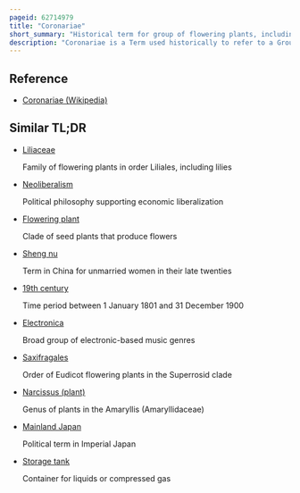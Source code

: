 ```yaml
---
pageid: 62714979
title: "Coronariae"
short_summary: "Historical term for group of flowering plants, including lilies"
description: "Coronariae is a Term used historically to refer to a Group of flowering Plants generally including Lilies and later replaced by the Order Liliales. First used in the 17th Century by John Ray, it referred to Flowers used to insert in Garlands. Coronariae soon came to be associated in the linnaean System with Liliaceae. The Term was abandoned at the End of the 19th Century and replaced by Liliiflorae and then Liliales."
---
```


## Reference

- [Coronariae (Wikipedia)](https://en.wikipedia.org/?curid=62714979)

## Similar TL;DR

- [Liliaceae](/tldr/en/liliaceae)

  Family of flowering plants in order Liliales, including lilies

- [Neoliberalism](/tldr/en/neoliberalism)

  Political philosophy supporting economic liberalization

- [Flowering plant](/tldr/en/flowering-plant)

  Clade of seed plants that produce flowers

- [Sheng nu](/tldr/en/sheng-nu)

  Term in China for unmarried women in their late twenties

- [19th century](/tldr/en/19th-century)

  Time period between 1 January 1801 and 31 December 1900

- [Electronica](/tldr/en/electronica)

  Broad group of electronic-based music genres

- [Saxifragales](/tldr/en/saxifragales)

  Order of Eudicot flowering plants in the Superrosid clade

- [Narcissus (plant)](/tldr/en/narcissus-plant)

  Genus of plants in the Amaryllis (Amaryllidaceae)

- [Mainland Japan](/tldr/en/mainland-japan)

  Political term in Imperial Japan

- [Storage tank](/tldr/en/storage-tank)

  Container for liquids or compressed gas
